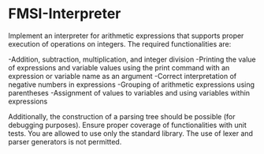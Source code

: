 # FMSI-Interpreter

Implement an interpreter for arithmetic expressions that supports proper execution of operations on integers. The required functionalities are:

-Addition, subtraction, multiplication, and integer division
-Printing the value of expressions and variable values using the print command with an expression or variable name as an argument
-Correct interpretation of negative numbers in expressions
-Grouping of arithmetic expressions using parentheses
-Assignment of values to variables and using variables within expressions

Additionally, the construction of a parsing tree should be possible (for debugging purposes). Ensure proper coverage of functionalities with unit tests. You are allowed to use only the standard library. The use of lexer and parser generators is not permitted.
